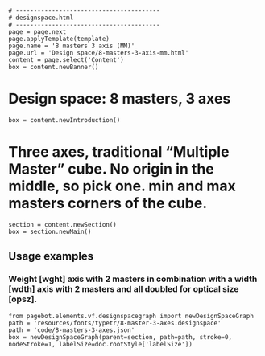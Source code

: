 ~~~
# ----------------------------------------
# designspace.html
# ----------------------------------------
page = page.next
page.applyTemplate(template)  
page.name = '8 masters 3 axis (MM)'
page.url = 'Design space/8-masters-3-axis-mm.html'
content = page.select('Content')
box = content.newBanner()
~~~

# Design space: 8 masters, 3 axes

~~~
box = content.newIntroduction()
~~~

# Three axes, traditional “Multiple Master” cube. No origin in the middle, so pick one. **min** and **max** masters corners of the cube. 

~~~
section = content.newSection()
box = section.newMain()
~~~

## Usage examples

### Weight **[wght]** axis with 2 masters in combination with a width **[wdth]** axis with 2 masters and all doubled for optical size **[opsz]**.

~~~
from pagebot.elements.vf.designspacegraph import newDesignSpaceGraph
path = 'resources/fonts/typetr/8-master-3-axes.designspace'
path = 'code/8-masters-3-axes.json'
box = newDesignSpaceGraph(parent=section, path=path, stroke=0, nodeStroke=1, labelSize=doc.rootStyle['labelSize'])
~~~